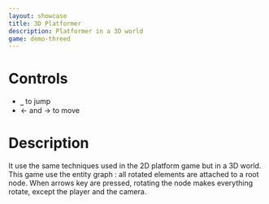 ```yaml
---
layout: showcase
title: 3D Platformer
description: Platformer in a 3D world
game: demo-threed
---
```


# Controls

- ⎵ to jump
- ← and → to move

# Description

It use the same techniques used in the 2D platform game but in a 3D world.
This game use the entity graph : all rotated elements are attached to a root node. 
When arrows key are pressed, rotating the node makes everything rotate, except the player 
and the camera.
